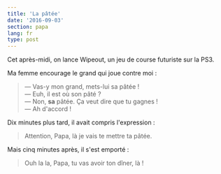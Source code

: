 ```yaml
---
title: 'La pâtée'
date: '2016-09-03'
section: papa
lang: fr
type: post
---
```


Cet après-midi, on lance Wipeout, un jeu de course futuriste sur la PS3.

<!-- more -->

Ma femme encourage le grand qui joue contre moi :

> — Vas-y mon grand, mets-lui sa pâtée !  
> — Euh, il est où son pâté ?  
> — Non, **sa** pâtée. Ça veut dire que tu gagnes !  
> — Ah d'accord !

Dix minutes plus tard, il avait compris l'expression :

> Attention, Papa, là je vais te mettre ta pâtée.

Mais cinq minutes après, il s'est emporté :

> Ouh la la, Papa, tu vas avoir ton dîner, là !
